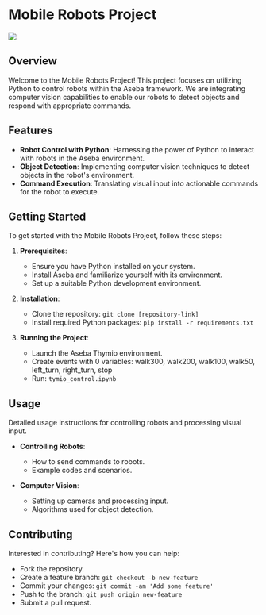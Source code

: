 

# Mobile Robots Project

![](https://github.com/0xjrr/mobile-robots-project/working/project_demo.gif)

## Overview
Welcome to the Mobile Robots Project! This project focuses on utilizing Python to control robots within the Aseba framework. We are integrating computer vision capabilities to enable our robots to detect objects and respond with appropriate commands.

## Features
- **Robot Control with Python**: Harnessing the power of Python to interact with robots in the Aseba environment.
- **Object Detection**: Implementing computer vision techniques to detect objects in the robot's environment.
- **Command Execution**: Translating visual input into actionable commands for the robot to execute.

## Getting Started
To get started with the Mobile Robots Project, follow these steps:

1. **Prerequisites**:
   - Ensure you have Python installed on your system.
   - Install Aseba and familiarize yourself with its environment.
   - Set up a suitable Python development environment.

2. **Installation**:
   - Clone the repository: `git clone [repository-link]`
   - Install required Python packages: `pip install -r requirements.txt`

3. **Running the Project**:
   - Launch the Aseba Thymio environment.
   - Create events with 0 variables: walk300, walk200, walk100, walk50, left_turn, right_turn, stop
   - Run: `tymio_control.ipynb`

## Usage
Detailed usage instructions for controlling robots and processing visual input.

- **Controlling Robots**:
  - How to send commands to robots.
  - Example codes and scenarios.

- **Computer Vision**:
  - Setting up cameras and processing input.
  - Algorithms used for object detection.

## Contributing
Interested in contributing? Here's how you can help:
- Fork the repository.
- Create a feature branch: `git checkout -b new-feature`
- Commit your changes: `git commit -am 'Add some feature'`
- Push to the branch: `git push origin new-feature`
- Submit a pull request.

